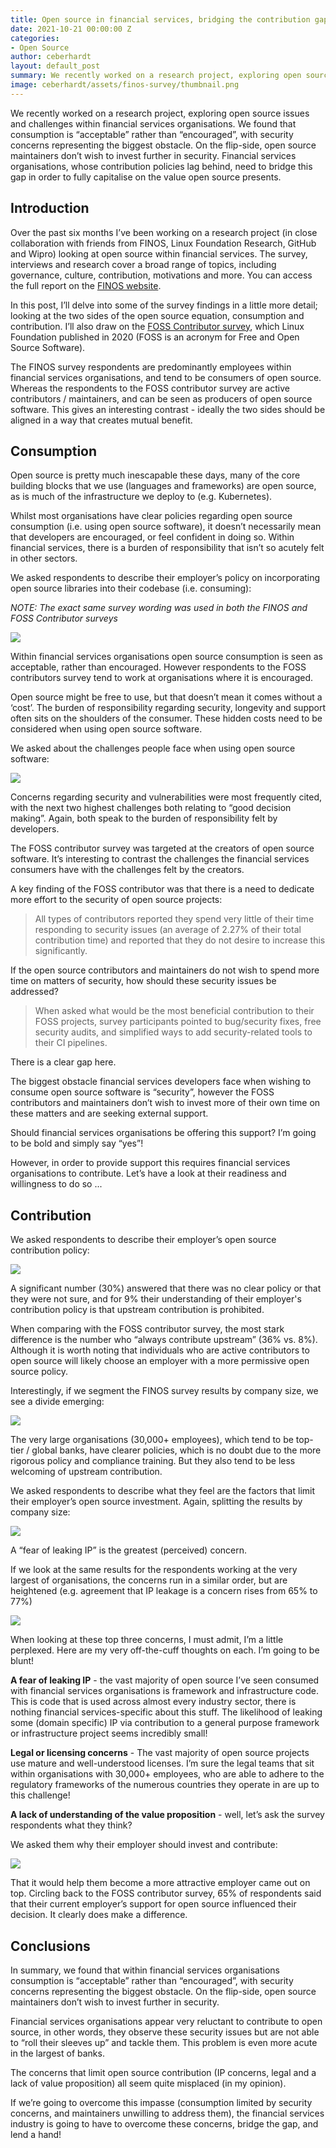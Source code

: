 ```yaml
---
title: Open source in financial services, bridging the contribution gap
date: 2021-10-21 00:00:00 Z
categories:
- Open Source
author: ceberhardt
layout: default_post
summary: We recently worked on a research project, exploring open source issues and challenges within financial services organisations. We found that consumption is “acceptable” rather than “encouraged”, with security concerns representing the biggest obstacle. On the flip-side, open source maintainers don’t wish to invest further in security. Financial services organisations, whose contribution policies lag behind, need to bridge this gap in order to fully capitalise on the value open source presents.
image: ceberhardt/assets/finos-survey/thumbnail.png
---
```


We recently worked on a research project, exploring open source issues and challenges within financial services organisations. We found that consumption is “acceptable” rather than “encouraged”, with security concerns representing the biggest obstacle. On the flip-side, open source maintainers don’t wish to invest further in security. Financial services organisations, whose contribution policies lag behind, need to bridge this gap in order to fully capitalise on the value open source presents.

## Introduction

Over the past six months I’ve been working on a research project (in close collaboration with friends from FINOS, Linux Foundation Research, GitHub and Wipro) looking at open source within financial services. The survey, interviews and research cover a broad range of topics, including governance, culture, contribution, motivations and more. You can access the full report on the [FINOS website](https://www.finos.org/state-of-open-source-in-financial-services-2021).

In this post, I’ll delve into some of the survey findings in a little more detail; looking at the two sides of the open source equation, consumption and contribution. I’ll also draw on the [FOSS Contributor survey](https://www.linuxfoundation.org/wp-content/uploads/2020FOSSContributorSurveyReport_121020.pdf), which Linux Foundation published in 2020 (FOSS is an acronym for Free and Open Source Software). 

The FINOS survey respondents are predominantly employees within financial services organisations, and tend to be consumers of open source. Whereas the respondents to the FOSS contributor survey are active contributors / maintainers, and can be seen as producers of open source software. This gives an interesting contrast - ideally the two sides should be aligned in a way that creates mutual benefit.

## Consumption

Open source is pretty much inescapable these days, many of the core building blocks that we use (languages and frameworks) are open source, as is much of the infrastructure we deploy to (e.g. Kubernetes).

Whilst most organisations have clear policies regarding open source consumption (i.e. using open source software), it doesn’t necessarily mean that developers are encouraged, or feel confident in doing so. Within financial services, there is a burden of responsibility that isn’t so acutely felt in other sectors.

We asked respondents to describe their employer’s policy on incorporating open source libraries into their codebase (i.e. consuming):

*NOTE: The exact same survey wording was used in both the FINOS and FOSS Contributor surveys*

<img src="{{site.baseurl}}/ceberhardt/assets/finos-survey/consumption.png"/>

Within financial services organisations open source consumption is seen as acceptable, rather than encouraged. However respondents to the FOSS contributors survey tend to work at organisations where it is encouraged. 

Open source might be free to use, but that doesn’t mean it comes without a ‘cost’. The burden of responsibility regarding security, longevity and support often sits on the shoulders of the consumer. These hidden costs need to be considered when using open source software.

We asked about the challenges people face when using open source software:

<img src="{{site.baseurl}}/ceberhardt/assets/finos-survey/challenges.png"/>

Concerns regarding security and vulnerabilities were most frequently cited, with the next two highest challenges both relating to “good decision making”. Again, both speak to the burden of responsibility felt by developers.

The FOSS contributor survey was targeted at the creators of open source software. It’s interesting to contrast the challenges the financial services consumers have with the challenges felt by the creators.

A key finding of the FOSS contributor was that there is a need to dedicate more effort to the security of open source projects:

> All types of contributors reported they spend very little of their time responding to security issues (an average of 2.27% of their total contribution time) and reported that they do not desire to increase this significantly.

If the open source contributors and maintainers do not wish to spend more time on matters of security, how should these security issues be addressed?

> When asked what would be the most beneficial contribution to their FOSS projects, survey participants pointed to bug/security fixes, free security audits, and simplified ways to add security-related tools to their CI pipelines.

There is a clear gap here.

The biggest obstacle financial services developers face when wishing to consume open source software is “security”, however the FOSS contributors and maintainers don’t wish to invest more of their own time on these matters and are seeking external support.

Should financial services organisations be offering this support? I’m going to be bold and simply say “yes”!

However, in order to provide support this requires financial services organisations to contribute. Let’s have a look at their readiness and willingness to do so ...

## Contribution

We asked respondents to describe their employer’s open source contribution policy:

<img src="{{site.baseurl}}/ceberhardt/assets/finos-survey/contributing.png"/>

A significant number (30%) answered that there was no clear policy or that they were not sure, and for 9% their understanding of their employer's contribution policy is that upstream contribution is prohibited. 

When comparing with the FOSS contributor survey, the most stark difference is the number who “always contribute upstream” (36% vs. 8%). Although it is worth noting that individuals who are active contributors to open source will likely choose an employer with a more permissive open source policy.

Interestingly, if we segment the FINOS survey results by company size, we see a divide emerging:

<img src="{{site.baseurl}}/ceberhardt/assets/finos-survey/contributing-by-size.png"/>

The very large organisations (30,000+ employees), which tend to be top-tier / global banks, have clearer policies, which is no doubt due to the more rigorous policy and compliance training. But they also tend to be less welcoming of upstream contribution.

We asked respondents to describe what they feel are the factors that limit their employer’s open source investment. Again, splitting the results by company size:

<img src="{{site.baseurl}}/ceberhardt/assets/finos-survey/limits-small.png"/>

A “fear of leaking IP” is the greatest (perceived) concern.

If we look at the same results for the respondents working at the very largest of organisations, the concerns run in a similar order, but are heightened (e.g. agreement that IP leakage is a concern rises from 65% to 77%)

<img src="{{site.baseurl}}/ceberhardt/assets/finos-survey/limits-large.png"/>

When looking at these top three concerns, I must admit, I’m a little perplexed. Here are my very off-the-cuff thoughts on each. I’m going to be blunt!

**A fear of leaking IP** - the vast majority of open source I’ve seen consumed with financial services organisations is framework and infrastructure code. This is code that is used across almost every industry sector, there is nothing financial services-specific about this stuff. The likelihood of leaking some (domain specific) IP via contribution to a general purpose framework or infrastructure project seems incredibly small!

**Legal or licensing concerns** - The vast majority of open source projects use mature and well-understood licenses. I’m sure the legal teams that sit within organisations with 30,000+ employees, who are able to adhere to the regulatory frameworks of the numerous countries they operate in are up to this challenge!

**A lack of understanding of the value proposition** - well, let’s ask the survey respondents what they think? 

We asked them why their employer should invest and contribute:

<img src="{{site.baseurl}}/ceberhardt/assets/finos-survey/why-invest.png"/>

That it would help them become a more attractive employer came out on top. Circling back to the FOSS contributor survey, 65% of respondents said that their current employer’s support for open source influenced their decision. It clearly does make a difference.

## Conclusions

In summary, we found that within financial services organisations consumption is “acceptable” rather than “encouraged”, with security concerns representing the biggest obstacle. On the flip-side, open source maintainers don’t wish to invest further in security. 

Financial services organisations appear very reluctant to contribute to open source, in other words, they observe these security issues but are not able to “roll their sleeves up” and tackle them. This problem is even more acute in the largest of banks.

The concerns that limit open source contribution (IP concerns, legal and a lack of value proposition) all seem quite misplaced (in my opinion).

If we’re going to overcome this impasse (consumption limited by security concerns, and maintainers unwilling to address them), the financial services industry is going to have to overcome these concerns, bridge the gap, and lend a hand!

